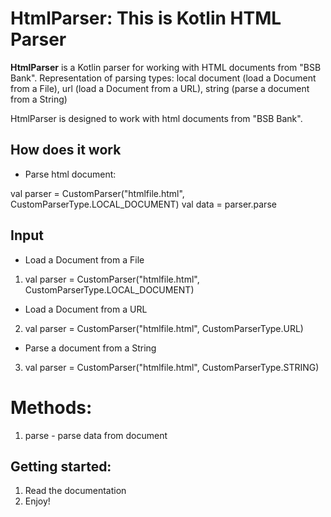 # HtmlParser: This is Kotlin HTML Parser

**HtmlParser** is a Kotlin parser for working with HTML documents from "BSB Bank". Representation of parsing types: local document (load a Document from a File), url (load a Document from a URL), string (parse a document from a String)

HtmlParser is designed to work with html documents from "BSB Bank".



## How does it work

- Parse html document:

 val parser = CustomParser("htmlfile.html", CustomParserType.LOCAL_DOCUMENT)
 val data = parser.parse


## Input

- Load a Document from a File
1. val parser = CustomParser("htmlfile.html", CustomParserType.LOCAL_DOCUMENT)

- Load a Document from a URL
2. val parser = CustomParser("htmlfile.html", CustomParserType.URL)

- Parse a document from a String
3. val parser = CustomParser("htmlfile.html", CustomParserType.STRING)



# Methods:

1. parse - parse data from document

  


## Getting started:
1. Read the documentation
2. Enjoy!
